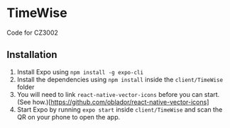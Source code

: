 # TimeWise

Code for CZ3002

## Installation

1. Install Expo using `npm install -g expo-cli`
2. Install the dependencies using `npm install` inside the `client/TimeWise` folder
3. You will need to link `react-native-vector-icons` before you can start. (See how.)[https://github.com/oblador/react-native-vector-icons]
4. Start Expo by running `expo start` inside `client/TimeWise` and scan the QR on your phone to open the app.
